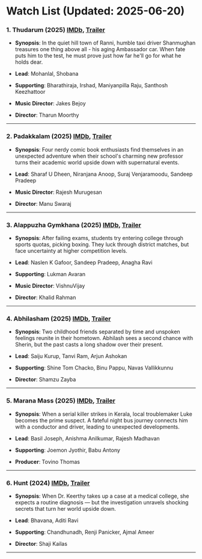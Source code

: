 # Watch List (Updated: 2025-06-20)

### 1. **Thudarum** (2025) [IMDb](https://www.imdb.com/title/tt31969600/), [Trailer](https://www.youtube.com/watch?v=HZrYlXuecRg)

- **Synopsis**: In the quiet hill town of Ranni, humble taxi driver Shanmughan treasures one thing above all - his aging Ambassador car. When fate puts him to the test, he must prove just how far he'll go for what he holds dear.

- **Lead**: Mohanlal, Shobana
- **Supporting**: Bharathiraja, Irshad, Maniyanpilla Raju, Santhosh Keezhattoor
- **Music Director**: Jakes Bejoy
- **Director**: Tharun Moorthy

---

### 2. **Padakkalam** (2025) [IMDb](https://www.imdb.com/title/tt32919734/), [Trailer](https://www.youtube.com/watch?v=ubVjt3eIDqA)

- **Synopsis**: Four nerdy comic book enthusiasts find themselves in an unexpected adventure when their school's charming new professor turns their academic world upside down with supernatural events.

- **Lead**: Sharaf U Dheen, Niranjana Anoop, Suraj Venjaramoodu, Sandeep Pradeep
- **Music Director**: Rajesh Murugesan
- **Director**: Manu Swaraj

---

### 3. **Alappuzha Gymkhana** (2025) [IMDb](https://www.imdb.com/title/tt29884526/), [Trailer](https://www.youtube.com/watch?v=acCVmR5RrN0)

- **Synopsis**: After failing exams, students try entering college through sports quotas, picking boxing. They luck through district matches, but face uncertainty at higher competition levels.

- **Lead**: Naslen K Gafoor, Sandeep Pradeep, Anagha Ravi
- **Supporting**: Lukman Avaran
- **Music Director**: VishnuVijay
- **Director**: Khalid Rahman

---

### 4. **Abhilasham** (2025) [IMDb](https://www.imdb.com/title/tt29559988/), [Trailer](https://www.youtube.com/watch?v=UtUl4shMRfk)

- **Synopsis**: Two childhood friends separated by time and unspoken feelings reunite in their hometown. Abhilash sees a second chance with Sherin, but the past casts a long shadow over their present.

- **Lead**: Saiju Kurup, Tanvi Ram, Arjun Ashokan
- **Supporting**: Shine Tom Chacko, Binu Pappu, Navas Vallikkunnu
- **Director**: Shamzu Zayba

---

### 5. **Marana Mass** (2025) [IMDb](https://www.imdb.com/title/tt32065993/), [Trailer](https://www.youtube.com/watch?v=-6wvnuMYIAQ)

- **Synopsis**: When a serial killer strikes in Kerala, local troublemaker Luke becomes the prime suspect. A fateful night bus journey connects him with a conductor and driver, leading to unexpected developments.

- **Lead**: Basil Joseph, Anishma Anilkumar, Rajesh Madhavan
- **Supporting**: Joemon Jyothir, Babu Antony
- **Producer**: Tovino Thomas

---

### 6. **Hunt** (2024) [IMDb](https://www.imdb.com/title/tt24485600/), [Trailer](https://www.youtube.com/watch?v=DNLqr4mhEWo)

- **Synopsis**: When Dr. Keerthy takes up a case at a medical college, she expects a routine diagnosis — but the investigation unravels shocking secrets that turn her world upside down.

- **Lead**: Bhavana, Aditi Ravi
- **Supporting**: Chandhunadh, Renji Panicker, Ajmal Ameer
- **Director**: Shaji Kailas

---

